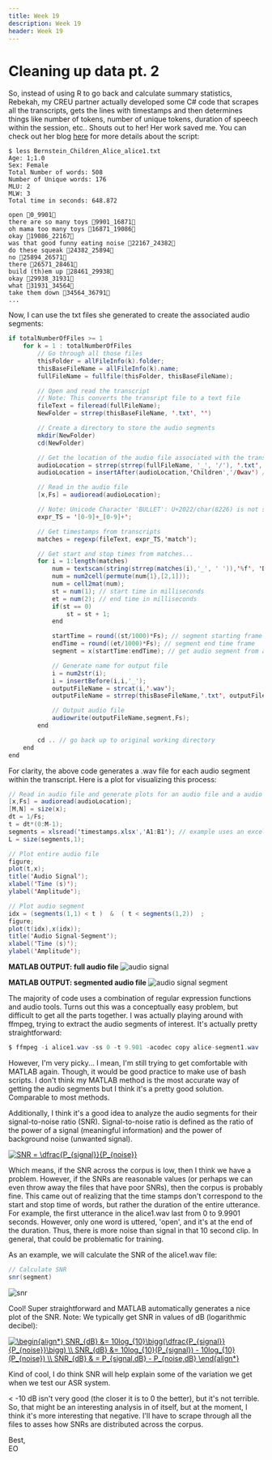 ```yaml
---
title: Week 19
description: Week 19
header: Week 19
---
```


# Cleaning up data pt. 2
So, instead of using R to go back and calculate summary statistics, Rebekah, my CREU partner actually developed some C# code that scrapes all the transcripts, gets the lines with timestamps and then determines things like number of tokens, number of unique tokens, duration of speech within the session, etc.. Shouts out to her! Her work saved me. You can check out her blog [here](https://rebekahmanweiler.wixsite.com/rebekahmanweiler/cra-w-blog) for more details about the script:

```
$ less Bernstein_Children_Alice_alice1.txt
Age: 1;1.0
Sex: Female
Total Number of words: 508
Number of Unique words: 176
MLU: 2
MLW: 3
Total time in seconds: 648.872

open 0_9901
there are so many toys 9901_16871
oh mama too many toys 16871_19086
okay 19086_22167
was that good funny eating noise 22167_24382
do these squeak 24382_25894
no 25894_26571
there 26571_28461
build (th)em up 28461_29938
okay 29938_31931
what 31931_34564
take them down 34564_36791
...
```

Now, I can use the txt files she generated to create the associated audio segments:


```java
if totalNumberOfFiles >= 1
	for k = 1 : totalNumberOfFiles
		// Go through all those files
		thisFolder = allFileInfo(k).folder;
		thisBaseFileName = allFileInfo(k).name;
		fullFileName = fullfile(thisFolder, thisBaseFileName);

		// Open and read the transcript
		// Note: This converts the transript file to a text file
		fileText = fileread(fullFileName);
		NewFolder = strrep(thisBaseFileName, '.txt', '')

		// Create a directory to store the audio segments
		mkdir(NewFolder)
		cd(NewFolder)

		// Get the location of the audio file associated with the transcript file
		audioLocation = strrep(strrep(fullFileName, '_', '/'), '.txt', '.wav');
		audioLocation = insertAfter(audioLocation,'Children','/0wav') //0wav is for folders that contain 0wav (must be manually changed atm)

		// Read in the audio file
		[x,Fs] = audioread(audioLocation);

		// Note: Unicode Character 'BULLET': U+2022/char(8226) is not sufficient
		expr_TS = '[0-9]+_[0-9]+';

		// Get timestamps from transcripts
		matches = regexp(fileText, expr_TS,'match');

		// Get start and stop times from matches...
		for i = 1:length(matches)
			num = textscan(string(strrep(matches(i),'_', ' ')),'%f', 'Delimiter',' ');
			num = num2cell(permute(num{1},[2,1]));
			num = cell2mat(num);
			st = num(1); // start time in milliseconds
			et = num(2); // end time in milliseconds
			if(st == 0)
				st = st + 1;           
			end

			startTime = round((st/1000)*Fs); // segment starting frame
			endTime = round((et/1000)*Fs); // segment end time frame
			segment = x(startTime:endTime); // get audio segment from audio file

			// Generate name for output file
			i = num2str(i);
			i = insertBefore(i,i,'_');
			outputFileName = strcat(i,'.wav');
			outputFileName = strrep(thisBaseFileName,'.txt', outputFileName);

			// Output audio file
			audiowrite(outputFileName,segment,Fs);   
		end

		cd .. // go back up to original working directory
	end
end
```

For clarity, the above code generates a .wav file for each audio segment within the transcript.
Here is a plot for visualizing this process:

```java
// Read in audio file and generate plots for an audio file and a audio file segment
[x,Fs] = audioread(audioLocation);
[M,N] = size(x);
dt = 1/Fs;
t = dt*(0:M-1);
segments = xlsread('timestamps.xlsx','A1:B1'); // example uses an excel file that contain the timestamps
L = size(segments,1);

// Plot entire audio file
figure;
plot(t,x);
title('Audio Signal');
xlabel('Time (s)');
ylabel('Amplitude');

// Plot audio segment
idx = (segments(1,1) < t )  &  ( t < segments(1,2))  ;
figure;
plot(t(idx),x(idx));
title('Audio Signal-Segment');
xlabel('Time (s)');
ylabel('Amplitude');
```

<b>MATLAB OUTPUT: full audio file</b>
![audio signal](https://storage.googleapis.com/root-proposal-1246/CREU_DATA/week_19/audiosignal.png)

<b>MATLAB OUTPUT: segmented audio file</b>
![audio signal segment](https://storage.googleapis.com/root-proposal-1246/CREU_DATA/week_19/audiosignalsegment.png)

The majority of code uses a combination of regular expression functions and audio tools. Turns out this was a conceptually easy problem, but difficult to get all the parts together. I was actually playing around with ffmpeg, trying to extract the audio segments of interest. It's actually pretty straightforward:

```java
$ ffmpeg -i alice1.wav -ss 0 -t 9.901 -acodec copy alice-segment1.wav
```
However, I'm very picky... I mean, I'm still trying to get comfortable with MATLAB again. Though, it would be good practice to make use of bash scripts. I don't think my MATLAB method is the most accurate way of getting the audio segments but I think it's a pretty good solution. Comparable to most methods.

Additionally, I think it's a good idea to analyze the audio segments for their signal-to-noise ratio (SNR). Signal-to-noise ratio is defined as the ratio of the power of a signal (meaningful information) and the power of background noise (unwanted signal).

<a href="https://www.codecogs.com/eqnedit.php?latex=SNR&space;=&space;\dfrac{P_{signal}}{P_{noise}}" target="_blank"><img src="https://latex.codecogs.com/gif.latex?SNR&space;=&space;\dfrac{P_{signal}}{P_{noise}}" title="SNR = \dfrac{P_{signal}}{P_{noise}}" /></a>

Which means, if the SNR across the corpus is low, then I think we have a problem. However, if the SNRs are reasonable values (or perhaps we can even throw away the files that have poor SNRs), then the corpus is probably fine. This came out of realizing that the time stamps don't correspond to the start and stop time of words, but rather the duration of the entire utterance. For example, the first utterance in the alice1.wav last from 0 to 9.9901 seconds. However, only one word is uttered, 'open', and it's at the end of the duration. Thus, there is more noise than signal in that 10 second clip. In general, that could be problematic for training.

As an example, we will calculate the SNR of the alice1.wav file:

```java
// Calculate SNR
snr(segment)
```

![snr](https://storage.googleapis.com/root-proposal-1246/CREU_DATA/week_19/snr.png)

Cool! Super straightforward and MATLAB automatically generates a nice plot of the SNR.
Note: We typically get SNR in values of dB (logarithmic decibel):

<a href="https://www.codecogs.com/eqnedit.php?latex=\begin{align*}&space;SNR_{dB}&space;&=&space;10log_{10}\bigg(\dfrac{P_{signal}}{P_{noise}}\bigg)&space;\\&space;SNR_{dB}&space;&=&space;10log_{10}(P_{signal})&space;-&space;10log_{10}(P_{noise})&space;\\&space;SNR_{dB}&space;&&space;=&space;P_{signal,dB}&space;-&space;P_{noise,dB}&space;\end{align*}" target="_blank"><img src="https://latex.codecogs.com/gif.latex?\begin{align*}&space;SNR_{dB}&space;&=&space;10log_{10}\bigg(\dfrac{P_{signal}}{P_{noise}}\bigg)&space;\\&space;SNR_{dB}&space;&=&space;10log_{10}(P_{signal})&space;-&space;10log_{10}(P_{noise})&space;\\&space;SNR_{dB}&space;&&space;=&space;P_{signal,dB}&space;-&space;P_{noise,dB}&space;\end{align*}" title="\begin{align*} SNR_{dB} &= 10log_{10}\bigg(\dfrac{P_{signal}}{P_{noise}}\bigg) \\ SNR_{dB} &= 10log_{10}(P_{signal}) - 10log_{10}(P_{noise}) \\ SNR_{dB} & = P_{signal,dB} - P_{noise,dB} \end{align*}" /></a>

Kind of cool, I do think SNR will help explain some of the variation we get when we test our ASR system.


< -10 dB isn't very good (the closer it is to 0 the better), but it's not terrible. So, that might be an interesting analysis in of itself, but at the moment, I think it's more interesting that negative. I'll have to scrape through all the files to asses how SNRs are distributed across the corpus.

Best, <br />
EO
